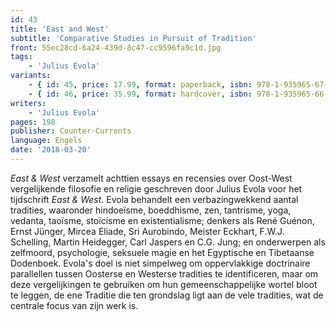 ```yaml
---
id: 43
title: 'East and West'
subtitle: 'Comparative Studies in Pursuit of Tradition'
front: 55ec28cd-6a24-439d-8c47-cc9596fa9c1d.jpg
tags:
    - 'Julius Evola'
variants:
    - { id: 45, price: 17.99, format: paperback, isbn: 978-1-935965-67-1 }
    - { id: 46, price: 35.99, format: hardcover, isbn: 978-1-935965-66-4 }
writers:
    - 'Julius Evola'
pages: 198
publisher: Counter-Currents
language: Engels
date: '2018-03-20'
---
```


*East & West* verzamelt achttien essays en recensies over Oost-West vergelijkende filosofie en religie geschreven door Julius Evola voor het tijdschrift *East & West*. Evola behandelt een verbazingwekkend aantal tradities, waaronder hindoeïsme, boeddhisme, zen, tantrisme, yoga, vedanta, taoïsme, stoïcisme en existentialisme; denkers als René Guénon, Ernst Jünger, Mircea Eliade, Sri Aurobindo, Meister Eckhart, F.W.J. Schelling, Martin Heidegger, Carl Jaspers en C.G. Jung; en onderwerpen als zelfmoord, psychologie, seksuele magie en het Egyptische en Tibetaanse Dodenboek. Evola's doel is niet simpelweg om oppervlakkige doctrinaire parallellen tussen Oosterse en Westerse tradities te identificeren, maar om deze vergelijkingen te gebruiken om hun gemeenschappelijke wortel bloot te leggen, de ene Traditie die ten grondslag ligt aan de vele tradities, wat de centrale focus van zijn werk is.

